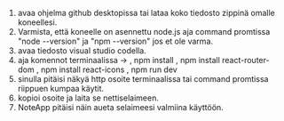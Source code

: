
1. avaa ohjelma github desktopissa tai lataa koko tiedosto zippinä omalle koneellesi.
2. Varmista, että koneelle on asennettu node.js aja command promtissa "node --version" ja "npm --version" jos et ole varma.
3. avaa tiedosto visual studio codella.
4. aja komennot terminaalissa ->
, npm install
, npm install react-router-dom
, npm install react-icons
, npm run dev
5. sinulla pitäisi näkyä http osoite terminaalissa tai command promtissa riippuen kumpaa käytit.
6. kopioi osoite ja laita se nettiselaimeen.
7. NoteApp pitäisi näin aueta selaimeesi valmiina käyttöön.
